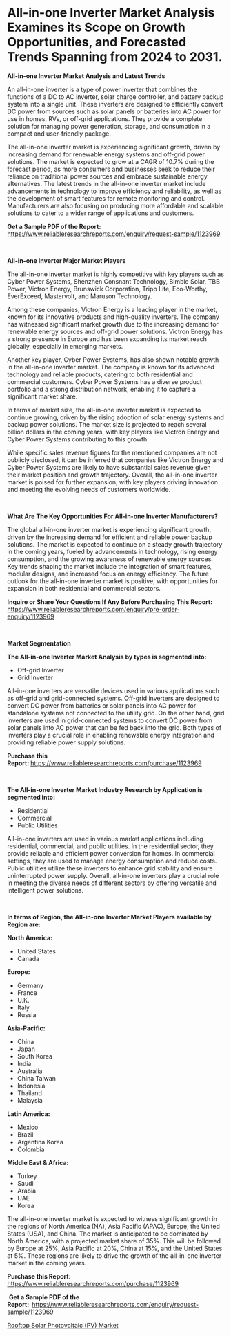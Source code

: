 <p><h1>All-in-one Inverter Market Analysis Examines its Scope on Growth Opportunities, and Forecasted Trends Spanning from 2024 to 2031.</h1></p><p><strong>All-in-one Inverter Market Analysis and Latest Trends</strong></p>
<p><p>An all-in-one inverter is a type of power inverter that combines the functions of a DC to AC inverter, solar charge controller, and battery backup system into a single unit. These inverters are designed to efficiently convert DC power from sources such as solar panels or batteries into AC power for use in homes, RVs, or off-grid applications. They provide a complete solution for managing power generation, storage, and consumption in a compact and user-friendly package.</p><p>The all-in-one inverter market is experiencing significant growth, driven by increasing demand for renewable energy systems and off-grid power solutions. The market is expected to grow at a CAGR of 10.7% during the forecast period, as more consumers and businesses seek to reduce their reliance on traditional power sources and embrace sustainable energy alternatives. The latest trends in the all-in-one inverter market include advancements in technology to improve efficiency and reliability, as well as the development of smart features for remote monitoring and control. Manufacturers are also focusing on producing more affordable and scalable solutions to cater to a wider range of applications and customers.</p></p>
<p><strong>Get a Sample PDF of the Report:&nbsp;</strong> <a href="https://www.reliableresearchreports.com/enquiry/request-sample/1123969">https://www.reliableresearchreports.com/enquiry/request-sample/1123969</a></p>
<p>&nbsp;</p>
<p><strong>All-in-one Inverter Major Market Players</strong></p>
<p><p>The all-in-one inverter market is highly competitive with key players such as Cyber Power Systems, Shenzhen Consnant Technology, Bimble Solar, TBB Power, Victron Energy, Brunswick Corporation, Tripp Lite, Eco-Worthy, EverExceed, Mastervolt, and Maruson Technology. </p><p>Among these companies, Victron Energy is a leading player in the market, known for its innovative products and high-quality inverters. The company has witnessed significant market growth due to the increasing demand for renewable energy sources and off-grid power solutions. Victron Energy has a strong presence in Europe and has been expanding its market reach globally, especially in emerging markets.</p><p>Another key player, Cyber Power Systems, has also shown notable growth in the all-in-one inverter market. The company is known for its advanced technology and reliable products, catering to both residential and commercial customers. Cyber Power Systems has a diverse product portfolio and a strong distribution network, enabling it to capture a significant market share.</p><p>In terms of market size, the all-in-one inverter market is expected to continue growing, driven by the rising adoption of solar energy systems and backup power solutions. The market size is projected to reach several billion dollars in the coming years, with key players like Victron Energy and Cyber Power Systems contributing to this growth.</p><p>While specific sales revenue figures for the mentioned companies are not publicly disclosed, it can be inferred that companies like Victron Energy and Cyber Power Systems are likely to have substantial sales revenue given their market position and growth trajectory. Overall, the all-in-one inverter market is poised for further expansion, with key players driving innovation and meeting the evolving needs of customers worldwide.</p></p>
<p>&nbsp;</p>
<p><strong>What Are The Key Opportunities For All-in-one Inverter Manufacturers?</strong></p>
<p><p>The global all-in-one inverter market is experiencing significant growth, driven by the increasing demand for efficient and reliable power backup solutions. The market is expected to continue on a steady growth trajectory in the coming years, fueled by advancements in technology, rising energy consumption, and the growing awareness of renewable energy sources. Key trends shaping the market include the integration of smart features, modular designs, and increased focus on energy efficiency. The future outlook for the all-in-one inverter market is positive, with opportunities for expansion in both residential and commercial sectors.</p></p>
<p><strong>Inquire or Share Your Questions If Any Before Purchasing This Report:</strong> <a href="https://www.reliableresearchreports.com/enquiry/pre-order-enquiry/1123969">https://www.reliableresearchreports.com/enquiry/pre-order-enquiry/1123969</a></p>
<p>&nbsp;</p>
<p><strong>Market Segmentation</strong></p>
<p><strong>The All-in-one Inverter Market Analysis by types is segmented into:</strong></p>
<p><ul><li>Off-grid Inverter</li><li>Grid Inverter</li></ul></p>
<p><p>All-in-one inverters are versatile devices used in various applications such as off-grid and grid-connected systems. Off-grid inverters are designed to convert DC power from batteries or solar panels into AC power for standalone systems not connected to the utility grid. On the other hand, grid inverters are used in grid-connected systems to convert DC power from solar panels into AC power that can be fed back into the grid. Both types of inverters play a crucial role in enabling renewable energy integration and providing reliable power supply solutions.</p></p>
<p><strong>Purchase this Report:&nbsp;</strong><a href="https://www.reliableresearchreports.com/purchase/1123969">https://www.reliableresearchreports.com/purchase/1123969</a></p>
<p>&nbsp;</p>
<p><strong>The All-in-one Inverter Market Industry Research by Application is segmented into:</strong></p>
<p><ul><li>Residential</li><li>Commercial</li><li>Public Utilities</li></ul></p>
<p><p>All-in-one inverters are used in various market applications including residential, commercial, and public utilities. In the residential sector, they provide reliable and efficient power conversion for homes. In commercial settings, they are used to manage energy consumption and reduce costs. Public utilities utilize these inverters to enhance grid stability and ensure uninterrupted power supply. Overall, all-in-one inverters play a crucial role in meeting the diverse needs of different sectors by offering versatile and intelligent power solutions.</p></p>
<p>&nbsp;</p>
<p><strong>In terms of Region, the All-in-one Inverter Market Players available by Region are:</strong></p>
<p>
    <p> <strong> North America: </strong>
        <ul>
            <li>United States</li>
            <li>Canada</li>
        </ul>
        </p> 
    <p> <strong> Europe: </strong>
        <ul>
            <li>Germany</li>
            <li>France</li>
            <li>U.K.</li>
            <li>Italy</li>
            <li>Russia</li>
        </ul>
        </p> 
    <p> <strong> Asia-Pacific: </strong>
        <ul>
            <li>China</li>
            <li>Japan</li>
            <li>South Korea</li>
            <li>India</li>
            <li>Australia</li>
            <li>China Taiwan</li>
            <li>Indonesia</li>
            <li>Thailand</li>
            <li>Malaysia</li>
        </ul>
        </p> 
    <p> <strong> Latin America: </strong>
        <ul>
            <li>Mexico</li>
            <li>Brazil</li>
            <li>Argentina Korea</li>
            <li>Colombia</li>
        </ul>
        </p> 
    <p> <strong> Middle East & Africa: </strong>
        <ul>
            <li>Turkey</li>
            <li>Saudi</li>
            <li>Arabia</li>
            <li>UAE</li>
            <li>Korea</li>
        </ul>
    </p>
    </p>
<p><p>The all-in-one inverter market is expected to witness significant growth in the regions of North America (NA), Asia Pacific (APAC), Europe, the United States (USA), and China. The market is anticipated to be dominated by North America, with a projected market share of 35%. This will be followed by Europe at 25%, Asia Pacific at 20%, China at 15%, and the United States at 5%. These regions are likely to drive the growth of the all-in-one inverter market in the coming years.</p></p>
<p><strong>Purchase this Report: </strong><a href="https://www.reliableresearchreports.com/purchase/1123969">https://www.reliableresearchreports.com/purchase/1123969</a></p>
<p>&nbsp;<strong>Get a Sample PDF of the Report:&nbsp;&nbsp;</strong><a href="https://www.reliableresearchreports.com/enquiry/request-sample/1123969">https://www.reliableresearchreports.com/enquiry/request-sample/1123969</a></p>
<p><strong></strong></p>
<p><p><a href="https://github.com/ChiragRp1/Market-Research-Report-List-4/blob/main/rooftop-solar-photovoltaic-pv-market.md">Rooftop Solar Photovoltaic (PV) Market</a></p></p>